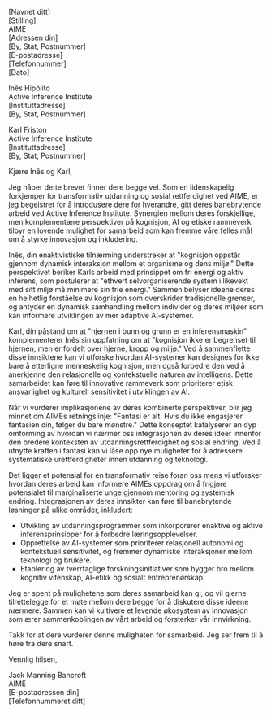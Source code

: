 [Navnet ditt]  
[Stilling]  
AIME  
[Adressen din]  
[By, Stat, Postnummer]  
[E-postadresse]  
[Telefonnummer]  
[Dato]  

Inês Hipólito  
Active Inference Institute  
[Instituttadresse]  
[By, Stat, Postnummer]  

Karl Friston  
Active Inference Institute  
[Instituttadresse]  
[By, Stat, Postnummer]  

Kjære Inês og Karl,

Jeg håper dette brevet finner dere begge vel. Som en lidenskapelig forkjemper for transformativ utdanning og sosial rettferdighet ved AIME, er jeg begeistret for å introdusere dere for hverandre, gitt deres banebrytende arbeid ved Active Inference Institute. Synergien mellom deres forskjellige, men komplementære perspektiver på kognisjon, AI og etiske rammeverk tilbyr en lovende mulighet for samarbeid som kan fremme våre felles mål om å styrke innovasjon og inkludering.

Inês, din enaktivistiske tilnærming understreker at "kognisjon oppstår gjennom dynamisk interaksjon mellom et organisme og dens miljø." Dette perspektivet beriker Karls arbeid med prinsippet om fri energi og aktiv inferens, som postulerer at "ethvert selvorganiserende system i likevekt med sitt miljø må minimere sin frie energi." Sammen belyser ideene deres en helhetlig forståelse av kognisjon som overskrider tradisjonelle grenser, og antyder en dynamisk samhandling mellom individer og deres miljøer som kan informere utviklingen av mer adaptive AI-systemer.

Karl, din påstand om at "hjernen i bunn og grunn er en inferensmaskin" komplementerer Inês sin oppfatning om at "kognisjon ikke er begrenset til hjernen, men er fordelt over hjerne, kropp og miljø." Ved å sammenflette disse innsiktene kan vi utforske hvordan AI-systemer kan designes for ikke bare å etterligne menneskelig kognisjon, men også forbedre den ved å anerkjenne den relasjonelle og kontekstuelle naturen av intelligens. Dette samarbeidet kan føre til innovative rammeverk som prioriterer etisk ansvarlighet og kulturell sensitivitet i utviklingen av AI.

Når vi vurderer implikasjonene av deres kombinerte perspektiver, blir jeg minnet om AIMEs retningslinje: "Fantasi er alt. Hvis du ikke engasjerer fantasien din, følger du bare mønstre." Dette konseptet katalyserer en dyp omforming av hvordan vi nærmer oss integrasjonen av deres ideer innenfor den bredere konteksten av utdanningsrettferdighet og sosial endring. Ved å utnytte kraften i fantasi kan vi låse opp nye muligheter for å adressere systematiske urettferdigheter innen utdanning og teknologi.

Det ligger et potensial for en transformativ reise foran oss mens vi utforsker hvordan deres arbeid kan informere AIMEs oppdrag om å frigjøre potensialet til marginaliserte unge gjennom mentoring og systemisk endring. Integrasjonen av deres innsikter kan føre til banebrytende løsninger på ulike områder, inkludert:

- Utvikling av utdanningsprogrammer som inkorporerer enaktive og aktive inferensprinsipper for å forbedre læringsopplevelser.
- Opprettelse av AI-systemer som prioriterer relasjonell autonomi og kontekstuell sensitivitet, og fremmer dynamiske interaksjoner mellom teknologi og brukere.
- Etablering av tverrfaglige forskningsinitiativer som bygger bro mellom kognitiv vitenskap, AI-etikk og sosialt entreprenørskap.

Jeg er spent på mulighetene som deres samarbeid kan gi, og vil gjerne tilrettelegge for et møte mellom dere begge for å diskutere disse ideene nærmere. Sammen kan vi kultivere et levende økosystem av innovasjon som ærer sammenkoblingen av vårt arbeid og forsterker vår innvirkning.

Takk for at dere vurderer denne muligheten for samarbeid. Jeg ser frem til å høre fra dere snart.

Vennlig hilsen,

Jack Manning Bancroft  
AIME  
[E-postadressen din]  
[Telefonnummeret ditt]
